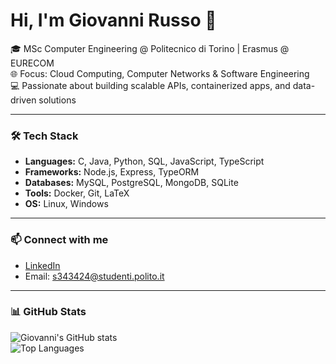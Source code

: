 # Hi, I'm Giovanni Russo 👋

🎓 MSc Computer Engineering @ Politecnico di Torino | Erasmus @ EURECOM  
🌐 Focus: Cloud Computing, Computer Networks & Software Engineering  
💻 Passionate about building scalable APIs, containerized apps, and data-driven solutions

---

### 🛠️ Tech Stack
- **Languages:** C, Java, Python, SQL, JavaScript, TypeScript  
- **Frameworks:** Node.js, Express, TypeORM  
- **Databases:** MySQL, PostgreSQL, MongoDB, SQLite  
- **Tools:** Docker, Git, LaTeX  
- **OS:** Linux, Windows

---


### 📫 Connect with me
- [LinkedIn](https://www.linkedin.com/in/giovanni-russo-669302210/)  
- Email: s343424@studenti.polito.it

---

### 📊 GitHub Stats
![Giovanni's GitHub stats](https://github-readme-stats.vercel.app/api?username=GiovanniRusso2002&show_icons=true&theme=radical)  
![Top Languages](https://github-readme-stats.vercel.app/api/top-langs/?username=GiovanniRusso2002&layout=compact&theme=radical)

